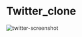 # Twitter_clone

![twitter-screenshot](https://user-images.githubusercontent.com/117698091/216217322-adc08a79-f80e-4e5d-b874-63cde74aab95.png)
